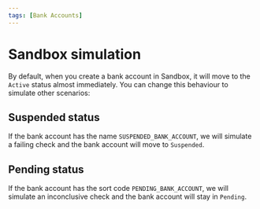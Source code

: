 ```yaml
---
tags: [Bank Accounts]
---
```


# Sandbox simulation

By default, when you create a bank account in Sandbox, it will move to the `Active` status almost immediately. You can change this behaviour to simulate other scenarios:

## Suspended status

If the bank account has the name `SUSPENDED_BANK_ACCOUNT`, we will simulate a failing check and the bank account will move to `Suspended`.

## Pending status

If the bank account has the sort code `PENDING_BANK_ACCOUNT`, we will simulate an inconclusive check and the bank account will stay in `Pending`.
